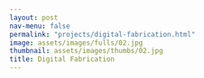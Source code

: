 ```yaml
---
layout: post
nav-menu: false
permalink: "projects/digital-fabrication.html"
image: assets/images/fulls/02.jpg
thumbnail: assets/images/thumbs/02.jpg
title: Digital Fabrication
---
```

